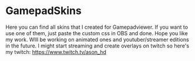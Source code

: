 # GamepadSkins
Here you can find all skins that I created for Gamepadviewer. If you want to use one of them, just paste the custom css in OBS and done. Hope you like my work. WIll be working on animated ones and youtuber/streamer editions in the future. I might start streaming and create overlays on twitch so here's my twitch: https://www.twitch.tv/ason_hd
